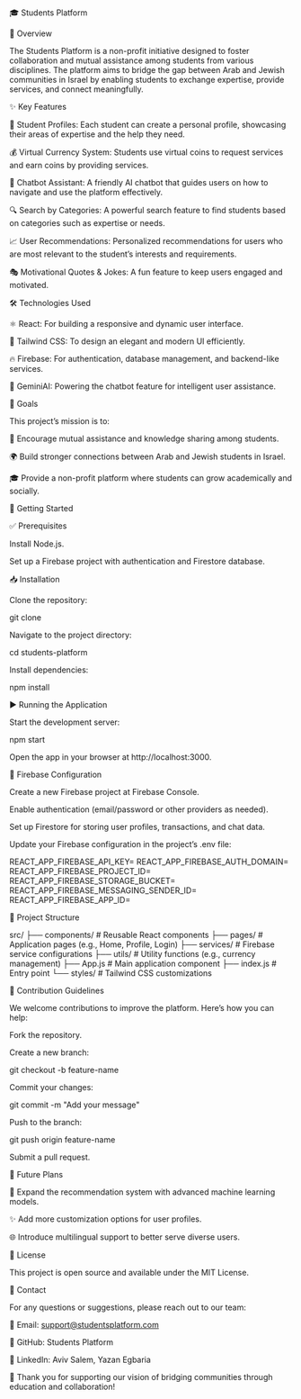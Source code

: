🎓 Students Platform

🌟 Overview

The Students Platform is a non-profit initiative designed to foster collaboration and mutual assistance among students from various disciplines. The platform aims to bridge the gap between Arab and Jewish communities in Israel by enabling students to exchange expertise, provide services, and connect meaningfully.

✨ Key Features

👤 Student Profiles: Each student can create a personal profile, showcasing their areas of expertise and the help they need.

💰 Virtual Currency System: Students use virtual coins to request services and earn coins by providing services.

🤖 Chatbot Assistant: A friendly AI chatbot that guides users on how to navigate and use the platform effectively.

🔍 Search by Categories: A powerful search feature to find students based on categories such as expertise or needs.

📈 User Recommendations: Personalized recommendations for users who are most relevant to the student’s interests and requirements.

🎭 Motivational Quotes & Jokes: A fun feature to keep users engaged and motivated.

🛠️ Technologies Used

⚛️ React: For building a responsive and dynamic user interface.

🎨 Tailwind CSS: To design an elegant and modern UI efficiently.

🔥 Firebase: For authentication, database management, and backend-like services.

🧠 GeminiAI: Powering the chatbot feature for intelligent user assistance.

🎯 Goals

This project’s mission is to:

🤝 Encourage mutual assistance and knowledge sharing among students.

🌍 Build stronger connections between Arab and Jewish students in Israel.

🎓 Provide a non-profit platform where students can grow academically and socially.

🚀 Getting Started

✅ Prerequisites

Install Node.js.

Set up a Firebase project with authentication and Firestore database.

📥 Installation

Clone the repository:

git clone <repository-url>

Navigate to the project directory:

cd students-platform

Install dependencies:

npm install

▶️ Running the Application

Start the development server:

npm start

Open the app in your browser at http://localhost:3000.

🔧 Firebase Configuration

Create a new Firebase project at Firebase Console.

Enable authentication (email/password or other providers as needed).

Set up Firestore for storing user profiles, transactions, and chat data.

Update your Firebase configuration in the project’s .env file:

REACT_APP_FIREBASE_API_KEY=<your-api-key>
REACT_APP_FIREBASE_AUTH_DOMAIN=<your-auth-domain>
REACT_APP_FIREBASE_PROJECT_ID=<your-project-id>
REACT_APP_FIREBASE_STORAGE_BUCKET=<your-storage-bucket>
REACT_APP_FIREBASE_MESSAGING_SENDER_ID=<your-sender-id>
REACT_APP_FIREBASE_APP_ID=<your-app-id>

📂 Project Structure

src/
├── components/ # Reusable React components
├── pages/ # Application pages (e.g., Home, Profile, Login)
├── services/ # Firebase service configurations
├── utils/ # Utility functions (e.g., currency management)
├── App.js # Main application component
├── index.js # Entry point
└── styles/ # Tailwind CSS customizations

🤝 Contribution Guidelines

We welcome contributions to improve the platform. Here’s how you can help:

Fork the repository.

Create a new branch:

git checkout -b feature-name

Commit your changes:

git commit -m "Add your message"

Push to the branch:

git push origin feature-name

Submit a pull request.

🌟 Future Plans

🔮 Expand the recommendation system with advanced machine learning models.

✨ Add more customization options for user profiles.

🌐 Introduce multilingual support to better serve diverse users.

📜 License

This project is open source and available under the MIT License.

📧 Contact

For any questions or suggestions, please reach out to our team:

📩 Email: support@studentsplatform.com

🐙 GitHub: Students Platform

💼 LinkedIn: Aviv Salem, Yazan Egbaria

🎉 Thank you for supporting our vision of bridging communities through education and collaboration!
